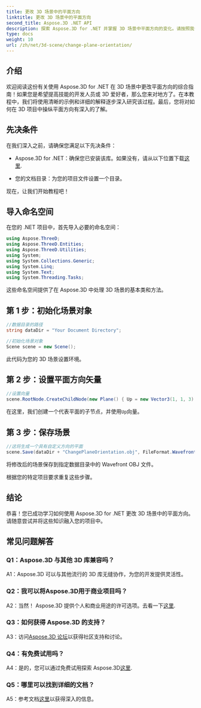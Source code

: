 ```yaml
---
title: 更改 3D 场景中的平面方向
linktitle: 更改 3D 场景中的平面方向
second_title: Aspose.3D .NET API
description: 探索 Aspose.3D for .NET 并掌握 3D 场景中平面方向的变化。请按照我们的分步指南进行无缝集成。
type: docs
weight: 10
url: /zh/net/3d-scene/change-plane-orientation/
---
```

## 介绍

欢迎阅读这份有关使用 Aspose.3D for .NET 在 3D 场景中更改平面方向的综合指南！如果您是希望提高技能的开发人员或 3D 爱好者，那么您来对地方了。在本教程中，我们将使用清晰的示例和详细的解释逐步深入研究该过程。最后，您将对如何在 3D 项目中操纵平面方向有深入的了解。

## 先决条件

在我们深入之前，请确保您满足以下先决条件：

-  Aspose.3D for .NET：确保您已安装该库。如果没有，请从以下位置下载[这里](https://releases.aspose.com/3d/net/).

- 您的文档目录：为您的项目文件设置一个目录。

现在，让我们开始教程吧！

## 导入命名空间

在您的 .NET 项目中，首先导入必要的命名空间：

```csharp
using Aspose.ThreeD;
using Aspose.ThreeD.Entities;
using Aspose.ThreeD.Utilities;
using System;
using System.Collections.Generic;
using System.Linq;
using System.Text;
using System.Threading.Tasks;
```

这些命名空间提供了在 Aspose.3D 中处理 3D 场景的基本类和方法。

## 第 1 步：初始化场景对象

```csharp
//数据目录的路径
string dataDir = "Your Document Directory";

//初始化场景对象
Scene scene = new Scene();
```

此代码为您的 3D 场景设置环境。

## 第 2 步：设置平面方向矢量

```csharp
//设置向量
scene.RootNode.CreateChildNode(new Plane() { Up = new Vector3(1, 1, 3) });
```

在这里，我们创建一个代表平面的子节点，并使用`Up`向量。

## 第 3 步：保存场景

```csharp
//这将生成一个具有自定义方向的平面
scene.Save(dataDir + "ChangePlaneOrientation.obj", FileFormat.WavefrontOBJ);
```

将修改后的场景保存到指定数据目录中的 Wavefront OBJ 文件。

根据您的特定项目要求重复这些步骤。

## 结论

恭喜！您已成功学习如何使用 Aspose.3D for .NET 更改 3D 场景中的平面方向。请随意尝试并将这些知识融入您的项目中。

## 常见问题解答

### Q1：Aspose.3D 与其他 3D 库兼容吗？

A1：Aspose.3D 可以与其他流行的 3D 库无缝协作，为您的开发提供灵活性。

### Q2：我可以将Aspose.3D用于商业项目吗？

 A2：当然！ Aspose.3D 提供个人和商业用途的许可选项。去看一下[这里](https://purchase.aspose.com/buy).

### Q3：如何获得 Aspose.3D 的支持？

 A3：访问[Aspose.3D 论坛](https://forum.aspose.com/c/3d/18)以获得社区支持和讨论。

### Q4：有免费试用吗？

 A4：是的，您可以通过免费试用探索 Aspose.3D[这里](https://releases.aspose.com/).

### Q5：哪里可以找到详细的文档？

 A5：参考文档[这里](https://reference.aspose.com/3d/net/)以获得深入的信息。
